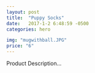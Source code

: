 ```yaml
---
layout: post
title:  "Puppy Socks"
date:   2017-1-2 6:48:59 -0500
categories: hero

img: "mugwithball.JPG"
price: "6"
---
```

Product Description...
